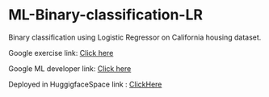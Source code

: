 # ML-Binary-classification-LR
Binary classification using Logistic Regressor on California housing dataset.

Google exercise link: [Click here](https://colab.research.google.com/github/google/eng-edu/blob/main/ml/cc/exercises/binary_classification.ipynb?utm_source=mlcc&utm_campaign=colab-external&utm_medium=referral&utm_content=binary_classification_tf2-colab&hl=en)

Google ML developer link: [Click here](https://developers.google.com/machine-learning)

Deployed in HuggigfaceSpace link : [ClickHere](https://huggingface.co/spaces/Abijith/Logistic-Regressor-Classifier)
